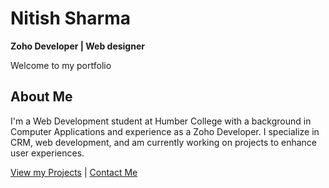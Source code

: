# Nitish Sharma

**Zoho Developer | Web designer**

Welcome to my portfolio 

## About Me

I'm a Web Development student at Humber College with a background in Computer Applications and experience as a Zoho Developer. I specialize in CRM, web development, and am currently working on projects to enhance user experiences.


[View my Projects](./projects.markdown) | [Contact Me](./contact.markdown)

